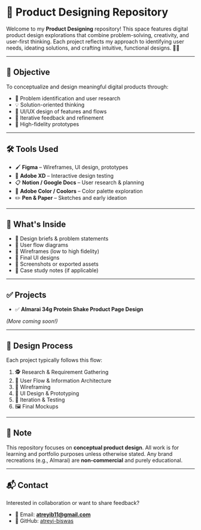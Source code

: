 # 🧩 Product Designing Repository

Welcome to my **Product Designing** repository! This space features digital product design explorations that combine problem-solving, creativity, and user-first thinking. Each project reflects my approach to identifying user needs, ideating solutions, and crafting intuitive, functional designs. 🎯🎨

---

## 🎯 Objective

To conceptualize and design meaningful digital products through:

- 🧠 Problem identification and user research  
- 💡 Solution-oriented thinking  
- 🎨 UI/UX design of features and flows  
- 🔁 Iterative feedback and refinement  
- 📱 High-fidelity prototypes  

---

## 🛠️ Tools Used

- 🖌️ **Figma** – Wireframes, UI design, prototypes  
- 🎨 **Adobe XD** – Interactive design testing  
- 📋 **Notion / Google Docs** – User research & planning  
- 🌈 **Adobe Color / Coolors** – Color palette exploration  
- ✏️ **Pen & Paper** – Sketches and early ideation

---

## 📁 What's Inside

- 📄 Design briefs & problem statements  
- 🧭 User flow diagrams  
- 📐 Wireframes (low to high fidelity)  
- 🎨 Final UI designs  
- 📸 Screenshots or exported assets  
- 📝 Case study notes (if applicable)

---

## ✅ Projects

- ✅ **Almarai 34g Protein Shake Product Page Design**  

*(More coming soon!)*

---

## 🧠 Design Process

Each project typically follows this flow:

1. 🕵️ Research & Requirement Gathering  
2. 🧩 User Flow & Information Architecture  
3. 📝 Wireframing  
4. 🎨 UI Design & Prototyping  
5. 🔁 Iteration & Testing  
6. 🖼️ Final Mockups  

---

## 📌 Note

This repository focuses on **conceptual product design**. All work is for learning and portfolio purposes unless otherwise stated. Any brand recreations (e.g., Almarai) are **non-commercial** and purely educational.

---

## 📬 Contact

Interested in collaboration or want to share feedback?

- 📧 Email: **atreyib11@gmail.com**  
- 🐙 GitHub: [atreyi-biswas](https://github.com/atreyi-biswas)

